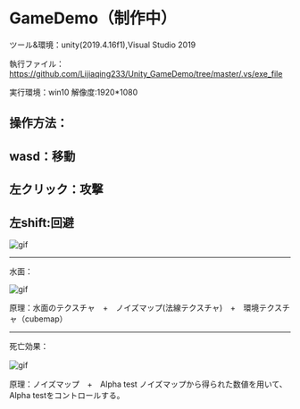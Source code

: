 # GameDemo（制作中）
ツール&環境：unity(2019.4.16f1),Visual Studio 2019

執行ファイル：https://github.com/Lijiaqing233/Unity_GameDemo/tree/master/.vs/exe_file

実行環境：win10  解像度:1920*1080

操作方法：
--------------------------------------------------------------------------------------
wasd：移動
--------------------------------------------------------------------------------------
左クリック：攻撃
--------------------------------------------------------------------------------------
左shift:回避
--------------------------------------------------------------------------------------

![gif](https://github.com/Lijiaqing233/GameDemo/blob/master/Gamedemo.gif)

--------------------------------------------------------------------------------------
水面：


   ![gif](https://github.com/Lijiaqing233/GameDemo/blob/master/suimian.gif)
   
   
   原理：水面のテクスチャ　+　ノイズマップ(法線テクスチャ)　+　環境テクスチャ（cubemap）　

--------------------------------------------------------------------------------------
死亡効果：

![gif](https://github.com/Lijiaqing233/GameDemo/blob/master/die.gif)
　 
  
  原理：ノイズマップ　+　Alpha test
   ノイズマップから得られた数値を用いて、Alpha testをコントロールする。


